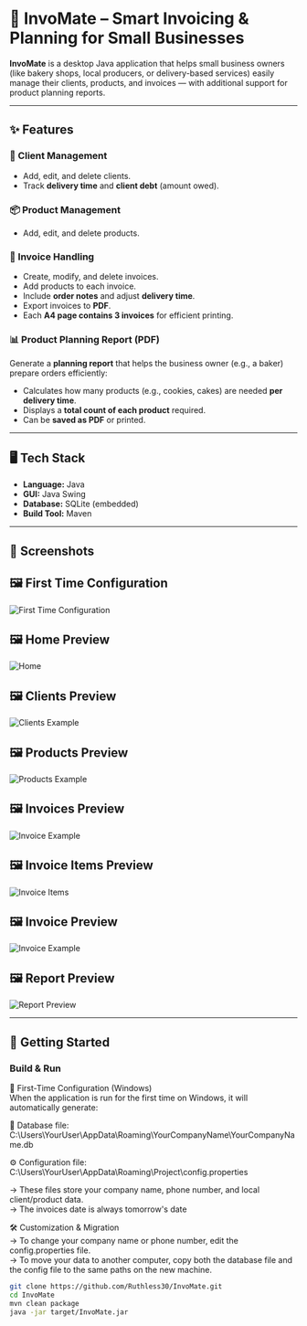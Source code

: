 # 🧾 InvoMate – Smart Invoicing & Planning for Small Businesses

**InvoMate** is a desktop Java application that helps small business owners (like bakery shops, local producers, or delivery-based services) easily manage their clients, products, and invoices — with additional support for product planning reports.

---

## ✨ Features

### 👤 Client Management
- Add, edit, and delete clients.
- Track **delivery time** and **client debt** (amount owed).

### 📦 Product Management
- Add, edit, and delete products.

### 🧾 Invoice Handling
- Create, modify, and delete invoices.
- Add products to each invoice.
- Include **order notes** and adjust **delivery time**.
- Export invoices to **PDF**.
- Each **A4 page contains 3 invoices** for efficient printing.

### 📊 Product Planning Report (PDF)
Generate a **planning report** that helps the business owner (e.g., a baker) prepare orders efficiently:
- Calculates how many products (e.g., cookies, cakes) are needed **per delivery time**.
- Displays a **total count of each product** required.
- Can be **saved as PDF** or printed.

---

## 🖥️ Tech Stack

- **Language:** Java
- **GUI:** Java Swing
- **Database:** SQLite (embedded)
- **Build Tool:** Maven

---

## 📸 Screenshots
## 🖼️ First Time Configuration
![First Time Configuration](src/main/images/first-time-config.PNG "First Time Configuration")

## 🖼️ Home Preview
![Home](src/main/images/home.PNG "Home")

## 🖼️ Clients Preview
![Clients Example](src/main/images/clients.PNG "Clients Example")

## 🖼️ Products Preview
![Products Example](src/main/images/products.PNG "Products")

## 🖼️ Invoices Preview
![Invoice Example](src/main/images/invoices.PNG "Invoice Example")

## 🖼️ Invoice Items Preview
![Invoice Items](src/main/images/invoice_list.PNG "Invoice Items")


## 🖼️ Invoice Preview
![Invoice Example](src/main/images/invoice.PNG "Invoice Example")

## 🖼️ Report Preview
![Report Preview](src/main/images/report.PNG "Report Preview")

---

## 📂 Getting Started

### Build & Run
📌 First-Time Configuration (Windows)  
When the application is run for the first time on Windows, it will automatically generate:

📁 Database file:  
C:\Users\YourUser\AppData\Roaming\YourCompanyName\YourCompanyName.db

⚙️ Configuration file:  
C:\Users\YourUser\AppData\Roaming\Project\config.properties  

-> These files store your company name, phone number, and local client/product data.  
-> The invoices date is always tomorrow's date  

🛠️ Customization & Migration  
-> To change your company name or phone number, edit the config.properties file.  
-> To move your data to another computer, copy both the database file and the config file to the same paths on the new machine.

```bash
git clone https://github.com/Ruthless30/InvoMate.git
cd InvoMate
mvn clean package
java -jar target/InvoMate.jar
